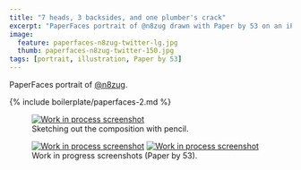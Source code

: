 ```yaml
---
title: "7 heads, 3 backsides, and one plumber's crack"
excerpt: "PaperFaces portrait of @n8zug drawn with Paper by 53 on an iPad."
image: 
  feature: paperfaces-n8zug-twitter-lg.jpg
  thumb: paperfaces-n8zug-twitter-150.jpg
tags: [portrait, illustration, Paper by 53]
---
```


PaperFaces portrait of <a href="http://twitter.com/n8zug">@n8zug</a>.

{% include boilerplate/paperfaces-2.md %}

<figure>
	<a href="{{ site.url }}/assets/images/paperfaces-n8zug-process-1-lg.jpg"><img src="{{ site.url }}/assets/images/paperfaces-n8zug-process-1-750.jpg" alt="Work in process screenshot"></a>
	<figcaption>Sketching out the composition with pencil.</figcaption>
</figure>

<figure class="half">
	<a href="{{ site.url }}/assets/images/paperfaces-n8zug-process-2-lg.jpg"><img src="{{ site.url }}/assets/images/paperfaces-n8zug-process-2-600.jpg" alt="Work in process screenshot"></a>
	<a href="{{ site.url }}/assets/images/paperfaces-n8zug-process-3-lg.jpg"><img src="{{ site.url }}/assets/images/paperfaces-n8zug-process-3-600.jpg" alt="Work in process screenshot"></a>
	<figcaption>Work in progress screenshots (Paper by 53).</figcaption>
</figure>